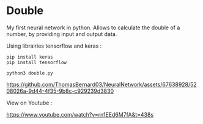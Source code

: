 # Double


My first neural network in python. Allows to calculate the double of a number, by providing input and output data.



Using librairies tensorflow and keras : 

```shell
pip install keras
pip install tensorflow
````

```shell
python3 double.py
```


https://github.com/ThomasBernard03/NeuralNetwork/assets/67638928/5208026a-9d44-4f35-9b8c-c929239d3830


View on Youtube :

https://www.youtube.com/watch?v=rn1EEd6M7fA&t=438s
